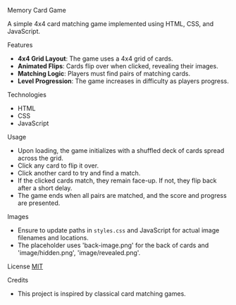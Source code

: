 Memory Card Game

A simple 4x4 card matching game implemented using HTML, CSS, and JavaScript.

Features
- **4x4 Grid Layout**: The game uses a 4x4 grid of cards.
- **Animated Flips**: Cards flip over when clicked, revealing their images.
- **Matching Logic**: Players must find pairs of matching cards.
- **Level Progression**: The game increases in difficulty as players progress.

Technologies
- HTML
- CSS
- JavaScript


Usage
- Upon loading, the game initializes with a shuffled deck of cards spread across the grid.
- Click any card to flip it over.
- Click another card to try and find a match.
- If the clicked cards match, they remain face-up. If not, they flip back after a short delay.
- The game ends when all pairs are matched, and the score and progress are presented.

Images
- Ensure to update paths in `styles.css` and JavaScript for actual image filenames and locations.
- The placeholder uses 'back-image.png' for the back of cards and 'image/hidden.png', 'image/revealed.png'.

License
[MIT](https://choosealicense.com/licenses/mit/)

Credits
- This project is inspired by classical card matching games.
